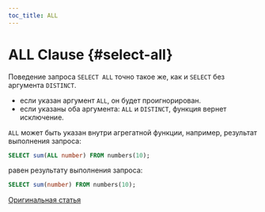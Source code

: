 ```yaml
---
toc_title: ALL
---
```


# ALL Clause {#select-all}

Поведение запроса `SELECT ALL` точно такое же, как и `SELECT` без аргумента `DISTINCT`.

-   если указан аргумент `ALL`, он будет проигнорирован.
-   если указаны оба аргумента: `ALL` и `DISTINCT`, функция вернет исключение.

`ALL` может быть указан внутри агрегатной функции, например, результат выполнения запроса:

```sql
SELECT sum(ALL number) FROM numbers(10);
```

равен результату выполнения запроса:

```sql
SELECT sum(number) FROM numbers(10);
```

[Оригинальная статья](https://clickhouse.tech/docs/ru/sql-reference/statements/select/all) <!--hide-->
